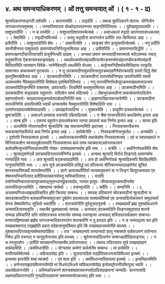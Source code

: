 ## ४. अथ समन्वयाधिकरणम् । ओं तत्तु समन्वयात् ओं । ( १ - १ - ढ)
श्रुत्यधिकरणसङ्गती दर्शयति । । कारणस्येति । । तद्यदेति । । तथाच पूर्वाधिकरणे शास्त्र-
योनित्वेन जगत्कारणत्वमुक्तम् । । तस्यातिव्यास्या र्थपक्षोद्भारादनन्तर सङ्गतिरितिभावः । ।
पूर्वपक्षमुपपादयति । । पाशुपतादीति । । न च तस्येति । । पाशुपतादिशास्त्रस्येत्यर्थः । । असाधकत्वं
रुद्रादेः कारणत्वासाधकत्वम् । । तेषामिति । । रुद्रादीनामित्यर्थः । । अस्तु रुद्रादीनां कारणत्वेन
प्रतीतिः ततः किमित्यत आह । । प्रतीतीति । । पाशुपतादेरिति शेषः । । ' उक्तरीत्येति । । साङ्ख्यं
योग इत्युक्तरीत्येत्यर्थः । । ननु प्रतीति सघ्नीचीनस्य पाशुपतादेः प्रामाण्योपपत्तिरित्युत्तामित्यत
आह । । प्रतीतेरिति । । प्रमाणान्तरसिद्धेति । । प्रमाणलक्षणटीकारीत्यात्रापि प्राचुर्येणेत्यपि ग्राह्यम्
। । अन्यथा प्रमाण सम्प्लवादीनामस्माकं मतेऽसम्भवः स्यात् तदुक्तरीत्या ऐकरूप्यमत्रसङ्घाह्यम् । ।
अथवोपक्रमोपसंहासवित्यत्रोपक्रमश्चोपसंहारश्चोपक्रमोपसंहारौ मिलिताविति व्याख्यान विवेके-
नानेनैवेतदपि लब्धमिति वोध्यम् । । कर्तृनामनिर्देशर्थकमितिहासः परकृतिः सामान्यतः
कथाकथनं पुराकल्पः । । न तु उपक्रमादीनामुपपत्तित्वादुपक्रमग्रहणैनैवोपक्रमादि ग्रस्तो सिद्धे
तेषां पृथगुक्तिर्व्यर्थेत्यत आह । । उपक्रमादीनामिति । । उपक्रमादीनां तात्पर्यार्थनिणइय
उपपत्तित्वेपि स्वार्थे अलमत्वमेव नैवेवमुपपत्तेरिति विशेषात् पृशक्तिरितिभावः । ।
ननु तात्पर्यनिर्णायकेपूपक्रमस्यप्रथमत्वादन्वय उपक्रमादिलिङ्गमिति वक्तव्यम, उपपत्यादि-
लिडमिति कथमुत्तामित्यत आह । । उपक्रमादीनामिति । । उपक्रमादीनां सङ्ग्राहकं यदुपपत्ते-
रादित्वेन भाष्यं तदित्यर्थः । । तेषाभुपक्रमादीनां तथाचोपपत्तेरादित्वेन ग्रहणस्योत्तरो-
चरप्रावल्यसूचनार्थत्वान्नोपपत्तिरिति भावः । । द्राह्मणपरिव्राजकन्यायेनेति । । उपक्रमादीनां
तात्पर्यनिर्णये उपपत्तित्वेति स्वार्थे अगमत्वमेव नैवमुपपत्तेरिति विशेषादिति भावः । ।
उत्तरोत्तरप्रावल्यमेवोपपादयति । । उपसंहारेत्यादिना । । मुख्यस्येति । । प्राचुर्येण प्रास्थस्येत्यर्थः । ।
छूमात्रादिति । । असाधने प्रत्यवाय वचनादि रहितादित्यर्थः । । न चैषां परस्परविरोधे कथन्निर्णय इत्यत आह । । साम्ब इति । । एकस्य वहुत्वेन प्रावल्पमेकस्य जात्या प्रवलत्वे कथं निर्णय
इत्यत आह । । सास्य इति । । अल्पमिति नोपपत्यादीनां श्रुत्यादिभिः सह यथासाम्यमिति
द्रष्टव्यम् । । निरवकाशस्यैकस्य सावकाशानेकविरोधे कथं निर्णय इत्यत आह । । एवमेकेनेति । ।
निरवकाशेनेत्यनुवर्तत । । अन्यथेति । । द्वयोरपि निरवकाशत्व इत्यर्थः । । अर्थान्तरकल्पनमिति
तथाचेदमेव निरवकाशत्वम् । एवं च स्वभावप्रवले न पिनिरवकाशेन स्वभावदुर्बलस्यापि
निरवकाशस्य बाधे तस्य व्याख्यात्राऽर्थान्तरकल्पनं कर्तव्यमित्युभयोर्निरवकाशत्वेपि नोक्त-
वाक्याप्रामाण्यदोष इति भावः । । अत्रेति । । अर्थनिर्णायकमिति शेषः । । श्रुत्याद्यशणेऽर्थे
उपक्रमादिनातात्पर्यनिर्णय इत्यर्थः । । अन्यथा श्रुत्यादि विरोधे लिङ्गादेः प्रामाण्यमेव नस्यादिति
भावः । । अत्र श्रुत्यादि षट्कचग्राह्यमिति । । अत्र ज्ञे अर्थनिर्णायकं श्रुत्यादिकमपि
विवक्षितमिति नानुपपत्तिरिति भावः । । अत्र सूत्रे उपक्रमादिति प्रसिद्धं पदं परित्यज्य
यौगिकान्वयपदग्रहणेनेदं सूचितं शास्त्रस्यास्मिन्नर्थे तात्पर्यमस्तीति । । ज्ञाने आपातप्रतीतिर्वा
व्याख्यातृवचनं वा न लिङ्गं कितूपक्रमादय एव तेषामव्यभिचारित्वात् प्रतीतिव्याख्यानयोस्तु
व्यभिचारित्वात् । । यत्रापि तयोर्नव्यभिचारस्तत्राप्युपक्रमाद्यनुसन्धानर्छूकत्वादेव, नस्वत इत्पुप-
जीव्यत्वादुपक्रमादीनामेव तात्पर्यलिङ्गत्वमिति । सशब्दस्य त्रयोर्थाः । । वचनवृत्येति । । सर्वेति । ।
सम्यगिति । । ६
अत्रसम्यगित्यध्याहृतप्रविचारित इति क्रियया सम्बन्धः । । सम्यक् प्रविचारणं चोपक्रमादीनां
श्रुत्यादीनां च सावकाशत्वादिना बलाबलनिश्चयपुरःसरं दुर्बलेन प्रवलवाधया वाक्यार्थविमर्श एव
अन्वयादित्येकवचनं समुदायार्थं तेनच तेष्ममविरोधः सूचितो भवातीति । । शास्त्रयोनीति
पूर्वसूत्रादनुकर्षः । । तच्छब्दार्थो ब्रह्म तुशब्दोवधारणे अन्वयादित्यस्यावृत्तिः । तथाचैवं
छूक्ष्माक्षरार्थः सम्पन्नः । अन्वयात् उपक्रमादिति लिङ्गसमुदायात् शास्त्रे सम्यक् प्रविचारिते
सति सर्वशास्त्रस्य भगवत्येव सम्यक् वचनवृत्या अन्वयात् शस्तितात्पर्यलक्षण सम्बन्धा-
वगमात्तद्विष्ण्वाख्यं ब्रह्मैव जगज्जन्मादिकारणत्वेन शास्त्रयोनि न तु हरादय इति । । न च
जन्माद्यस्य यत इति यच्छब्दश्रवणात् तद्ब्रह्मेति प्रकतं तदेवात्रानुवर्तिष्यत इति किं
तच्छब्दवाच्यत्वेनेति बाल्यम् । । तुशब्दस्तदिरव्यावृत्यर्थमवश्यापेक्षितः । । तत्र ' तच्छब्दाभावे
तस्यान्वयो ज्ञातु नशक्यते यतोवधारणं ततोन्यत्र निषेध इति वचनात् न चानुवृत्तेनान्वय इति
वाच्यम् । । श्रुतेनान्वयादित्यनेन सम्बन्धप्रतीतिप्रसङ्गात् । । न च तस्तुपयोगः । प्रतीति
व्याख्याननिरासस्यैव प्रयोजनत्वात् । । तथाच तन्निरासाय सूत्रे तच्छब्दग्रहणं सार्थकमिति । ।कर्मविधात्रीति । । योग्यतया कर्मणां कर्मत्वेनैव सम्बन्धः । मां प्रत्येवेति । । मत्पीत्यर्थमेवेत्यर्थः । ।
अप्रियादपोह्य इति । । सुरापानादिकं मदप्रीतिसाधनत्वान्निषिध्यत इत्यर्थः । । इत्यस्या इत्यत्रेति
शब्दं व्याचष्टे । । एवं शता इति । । कर्मविधाज्यादिरूपाया इत्यर्थः । । इत्यभिप्रायमिति । ।
अनेनास्याहृदयमित्यनयोर्म्पये मां विधत्तेऽभिधत्ते मांविकल्प्योपोह्य इत्येतद्योजनीयमित्पुत्ता
भवति । ।
उपलक्षितानन्तेति । । अस्मिन्नधिकरणे शास्त्रशब्दवाच्यानन्तवेदादिसदखमानां जन्मादि-
कारणत्वादि लक्षणतदितरानन्दादि गुणप्रतिपादकानां समन्वयस्योत्कत्वात् इति भावः । ।
 